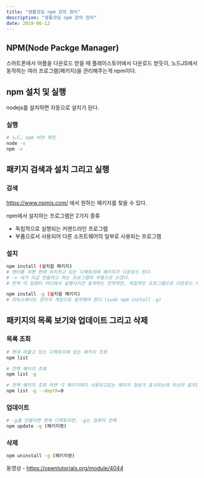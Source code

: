 ```yaml
---
title: "생활코딩 npm 강의 정리"
description: "생활코딩 npm 강의 정리"
date: 2019-06-12
---
```


## NPM(Node Packge Manager)

스마트폰에서 어플을 다운로드 받을 때 플레이스토어에서 다운로드 받듯이, 노드JS에서 동작하는 여러 프로그램(패키지)을 관리해주는게 npm이다.

## npm 설치 및 실행

nodejs를 설치하면 자동으로 설치가 된다.

### 실행

```bash
# 노드, npm 버전 확인
node -v
npm -v
```

## 패키지 검색과 설치 그리고 실행

### 검색

<https://www.npmjs.com/> 에서 원하는 패키지를 찾을 수 있다.

npm에서 설치하는 프로그램은 2가지 종류

- 독립적으로 실행되는 커맨드라인 프로그램
- 부품으로서 사용되어 다른 소프트웨어의 일부로 사용되는 프로그램

### 설치

```bash
npm install (설치할 패키지)
# 엔터를 치면 현재 위치하고 있는 디렉토리에 패키지가 다운로드 된다.
# -> 내가 지금 만들려고 하는 프로그램의 부품으로 쓰겠다.
# 만약 이 컴퓨터 어디에서 실행시키건 동작하는 전역적인, 독립적인 프로그램으로 다운로드 하려면 -g를 붙여준다. (로컬은 -l인데 어차피 안 붙여주면 로컬)

npm install -g (설치할 패키지)
# 리눅스에서는 관리자 계정으로 설치해야 한다.(sudo npm install -g)
```

## 패키지의 목록 보기와 업데이트 그리고 삭제

### 목록 조회

```bash
# 현재 머물고 있는 디렉토리에 있는 패키지 조회
npm list

# 전역 패키지 조회
npm list -g

# 전역 패키지 조회 하면 각 패키지마다 사용되고있는 패키지 정보가 표시되는데 자신이 설치한 패키지만 보고 싶다면
npm list -g --depth=0
```

### 업데이트

```bash
# -g를 안붙이면 현재 디렉토리만, -g는 컴퓨터 전체
npm update -g (패키지명)
```

### 삭제

```bash
npm uninstall -g (패키지명)
```

동영상 - https://opentutorials.org/module/4044